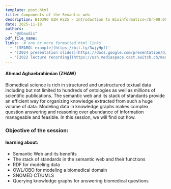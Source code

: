 ```yaml
---
template: post.html
title: Components of the Semantic web
description: BIO390 UZH HS25 - Introduction to Bioinformatics</br>08:00-09:45 @ UZH Irchel Y03-G-85
date: 2025-11-18
authors:
  - "@mbaudis"
pdf_file_name:
links:  # one or more formatted html links
  - '[SPARQL example](https://bit.ly/3wjyHpf)'
  - '[2024 presentation slides](https://docs.google.com/presentation/d/16QMNqXv4lm55vvXK1Q6VKGzAm-jJOInYCkeJy1yEarY/edit?usp=sharing)'
  - '[2022 lecture recording](https://uzh.mediaspace.cast.switch.ch/media/Introduction+to+Bioinformatics+-+Lecture+10A+Semantic+Web/0_p0y2gv98)'
---
```


#### Ahmad Aghaebrahimian (ZHAW)

Biomedical science is rich in structured and unstructured textual data including but not limited to hundreds of ontologies as well as millions of scientific publications. The semantic web and its stack of standards provide an efficient way for organizing knowledge extracted from such a huge volume of data. Modeling data in knowledge graphs makes complex question answering and reasoning over abundance of information manageable and feasible. In this session, we will find out how.

<!--more-->

### Objective of the session:

#### learning about:

* Semantic Web and its benefits
* The stack of standards in the semantic web and their functions
* RDF for modeling data
* OWL/OBO for modeling a biomedical domain
* SNOMED CT/UMLS
* Querying knowledge graphs for answering biomedical questions
